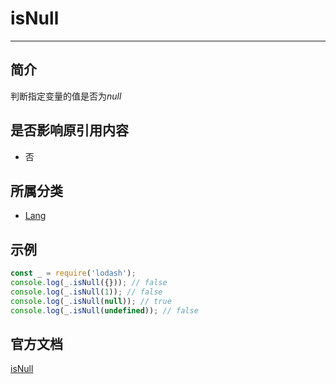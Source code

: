 # isNull

---

## 简介

判断指定变量的值是否为*null*

## 是否影响原引用内容

- 否

## 所属分类

- [Lang](/repository/Libraries/Lodash/Lang.md#lang相关函数)

## 示例

```javascript
const _ = require('lodash');
console.log(_.isNull({})); // false
console.log(_.isNull(1)); // false
console.log(_.isNull(null)); // true
console.log(_.isNull(undefined)); // false
```

## 官方文档

[isNull](https://lodash.com/docs/4.17.15#isNull)